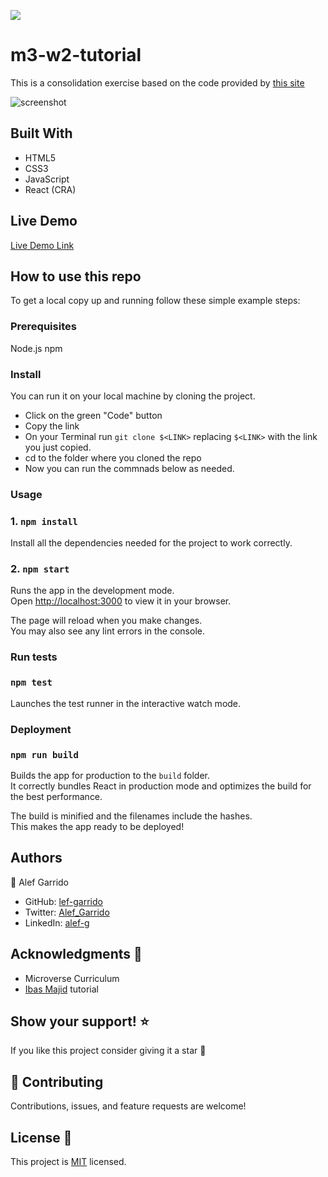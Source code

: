 ![](https://img.shields.io/badge/Microverse-blueviolet)

# m3-w2-tutorial

This is a consolidation exercise based on the code provided by [this site](https://ibaslogic.com/react-tutorial-for-beginners/)


![screenshot](./app_screenshot.png)


## Built With

- HTML5
- CSS3
- JavaScript
- React (CRA)

## Live Demo

[Live Demo Link](https://alef-garrido.github.io/react-todo-exercise)


## How to use this repo

To get a local copy up and running follow these simple example steps:

### Prerequisites

Node.js
npm

### Install

You can run it on your local machine by cloning the project.
  - Click on the green "Code" button
  - Copy the link
  - On your Terminal run `git clone $<LINK>` replacing `$<LINK>` with the link you just copied.
  - cd to the folder where you cloned the repo
  - Now you can run the commnads below as needed. 

### Usage
### 1. `npm install`

Install all the dependencies needed for the project to work correctly.

### 2. `npm start`

Runs the app in the development mode.\
Open [http://localhost:3000](http://localhost:3000) to view it in your browser.

The page will reload when you make changes.\
You may also see any lint errors in the console.


### Run tests
### `npm test`

Launches the test runner in the interactive watch mode.

### Deployment
### `npm run build`

Builds the app for production to the `build` folder.\
It correctly bundles React in production mode and optimizes the build for the best performance.

The build is minified and the filenames include the hashes.\
This makes the app ready to be deployed!



## Authors

👤 Alef Garrido

- GitHub: [lef-garrido](https://github.com/alef-garrido)
- Twitter: [Alef_Garrido](https://twitter.com/Alef_Garrido)
- LinkedIn: [alef-g](https://www.linkedin.com/in/alef-g/)

## Acknowledgments 🤝

- Microverse Curriculum
- [Ibas Majid](https://twitter.com/ibaslogic) tutorial

## Show your support! ⭐

If you like this project consider giving it a star 🐶

## 🤝 Contributing

Contributions, issues, and feature requests are welcome!

## License 📝

This project is [MIT](./LICENSE) licensed.
